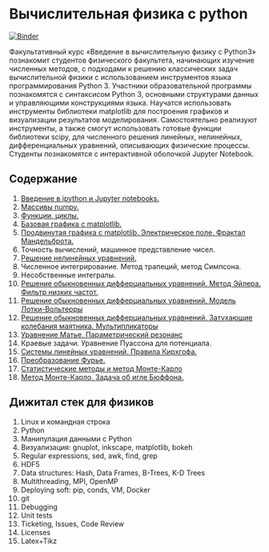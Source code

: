 # Вычислительная физика с python

[![Binder](https://mybinder.org/badge_logo.svg)](https://mybinder.org/v2/gh/konstgav/computational-physics-python/master)

Факультативный курс «Введение в вычислительную физику с Python3» познакомит студентов физического факультета, начинающих изучение численных методов, с подходами к решению классических задач вычислительной физики с использованием инструментов языка программирования Python 3. Участники образовательной программы познакомятся с синтаксисом Python 3, основными структурами данных и управляющими конструкциями языка. Научатся использовать инструменты библиотеки matplotlib для построения графиков и визуализации результатов моделирования. Самостоятельно реализуют инструменты, а также смогут использовать готовые функции библиотеки scipy, для численного решения линейных, нелинейных, дифференциальных уравнений, описывающих физические процессы. Студенты познакомятся с интерактивной оболочкой Jupyter Notebook.

## Содержание

1. [Введение в ipython и Jupyter notebooks.](https://github.com/konstgav/computational-physics-python/blob/master/Jupyter-notebook-intro.ipynb)
2. [Массивы numpy.](https://github.com/konstgav/computational-physics-python/blob/master/Arrays.ipynb)
3. [Функции, циклы.](https://github.com/konstgav/computational-physics-python/blob/master/Functions-cycles.ipynb)
4. [Базовая графика с matplotlib.](https://github.com/konstgav/computational-physics-python/blob/master/Plotting.ipynb)
5. [Продвинутая графика с matplotlib. Электрическое поле. Фрактал Мандельброта.](https://github.com/konstgav/computational-physics-python/blob/master/Complex-visualization.ipynb)
6. Точность вычислений, машинное представление чисел.
7. [Решение нелинейных уравнений.](https://github.com/konstgav/computational-physics-python/blob/master/Nonlinear-equations.ipynb)
8. Численное интегрирование. Метод трапеций, метод Симпсона.
9. Несобственные интегралы.
10. [Решение обыкновенных дифферциальных уравнений. Метод Эйлера. Фильтр низких частот.](https://github.com/konstgav/computational-physics-python/blob/master/Odinary-differential-equation-exercises.ipynb)
11. [Решение обыкновенных дифферциальных уравнений. Модель Лотки-Вольтерры](https://github.com/konstgav/computational-physics-python/blob/master/Volterra-Lotka.ipynb)
12. [Решение обыкновенных дифферциальных уравнений. Затухающие колебания маятника. Мультипликаторы](https://github.com/konstgav/computational-physics-python/blob/master/Pendulum.ipynb)
13. [Уравнение Матье. Параметрический резонанс](https://github.com/konstgav/computational-physics-python/blob/master/mathieu.ipynb)
14. Краевые задачи. Уравнение Пуассона для потенциала.
15. [Системы линейных уравнений. Правила Кирхгофа.](https://github.com/konstgav/computational-physics-python/blob/master/Systems-of-Linear-Equations.ipynb)
16. [Преобразование Фурье.](https://github.com/konstgav/computational-physics-python/blob/master/Fourier.ipynb)
17. [Cтатистические методы и метод Монте-Карло](https://github.com/konstgav/computational-physics-python/blob/master/Random.ipynb)
18. [Метод Монте-Карло. Задача об игле Бюффона.](https://github.com/konstgav/computational-physics-python/blob/master/Buffon-needle.ipynb)

## Дижитал стек для физиков

1. Linux и командная строка
2. Python
3. Манипулация данными c Python
4. Визуализация: gnuplot, inkscape, matplotlib, bokeh
5. Regular expressions, sed, awk, find, grep
6. HDF5
7. Data structures: Hash, Data Frames, B-Trees, K-D Trees
8. Multithreading, MPI, OpenMP
9. Deploying soft: pip, conds, VM, Docker
10. git
11. Debugging
12. Unit tests
13. Ticketing, Issues, Code Review
14. Licenses
15. Latex+Tikz